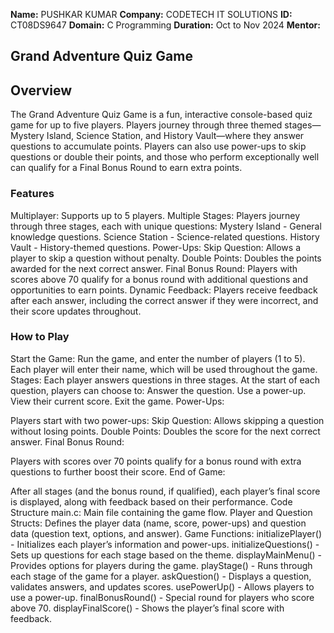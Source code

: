 **Name:** PUSHKAR KUMAR
**Company:** CODETECH IT SOLUTIONS
**ID:** CT08DS9647
**Domain:** C Programming
**Duration:** Oct to Nov 2024
**Mentor:** 





## Grand Adventure Quiz Game
## Overview
The Grand Adventure Quiz Game is a fun, interactive console-based quiz game for up to five players. Players journey through three themed stages—Mystery Island, Science Station, and History Vault—where they answer questions to accumulate points. Players can also use power-ups to skip questions or double their points, and those who perform exceptionally well can qualify for a Final Bonus Round to earn extra points.

### Features
Multiplayer: Supports up to 5 players.
Multiple Stages: Players journey through three stages, each with unique questions:
Mystery Island - General knowledge questions.
Science Station - Science-related questions.
History Vault - History-themed questions.
Power-Ups:
Skip Question: Allows a player to skip a question without penalty.
Double Points: Doubles the points awarded for the next correct answer.
Final Bonus Round: Players with scores above 70 qualify for a bonus round with additional questions and opportunities to earn points.
Dynamic Feedback: Players receive feedback after each answer, including the correct answer if they were incorrect, and their score updates throughout.

### How to Play
Start the Game:
Run the game, and enter the number of players (1 to 5).
Each player will enter their name, which will be used throughout the game.
Stages:
Each player answers questions in three stages. At the start of each question, players can choose to:
Answer the question.
Use a power-up.
View their current score.
Exit the game.
Power-Ups:

Players start with two power-ups:
Skip Question: Allows skipping a question without losing points.
Double Points: Doubles the score for the next correct answer.
Final Bonus Round:

Players with scores over 70 points qualify for a bonus round with extra questions to further boost their score.
End of Game:

After all stages (and the bonus round, if qualified), each player’s final score is displayed, along with feedback based on their performance.
Code Structure
main.c: Main file containing the game flow.
Player and Question Structs: Defines the player data (name, score, power-ups) and question data (question text, options, and answer).
Game Functions:
initializePlayer() - Initializes each player’s information and power-ups.
initializeQuestions() - Sets up questions for each stage based on the theme.
displayMainMenu() - Provides options for players during the game.
playStage() - Runs through each stage of the game for a player.
askQuestion() - Displays a question, validates answers, and updates scores.
usePowerUp() - Allows players to use a power-up.
finalBonusRound() - Special round for players who score above 70.
displayFinalScore() - Shows the player’s final score with feedback.
